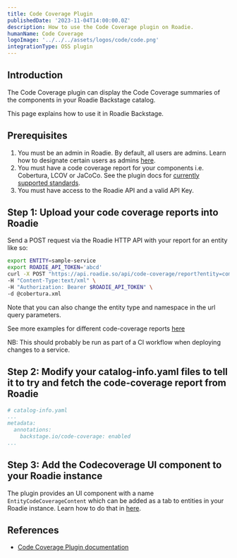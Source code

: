 ```yaml
---
title: Code Coverage Plugin
publishedDate: '2023-11-04T14:00:00.0Z'
description: How to use the Code Coverage plugin on Roadie.
humanName: Code Coverage
logoImage: '../../../assets/logos/code/code.png'
integrationType: OSS plugin
---
```


## Introduction

The Code Coverage plugin can display the Code Coverage summaries of the components in your Roadie Backstage catalog.

This page explains how to use it in Roadie Backstage.

## Prerequisites

1. You must be an admin in Roadie. By default, all users are admins. Learn how to designate certain users as admins [here](/docs/getting-started/create-admin-group/).
2. You must have a code coverage report for your components i.e. Cobertura, LCOV or JaCoCo. See the plugin docs for [currently supported standards](https://www.npmjs.com/package/@backstage/plugin-code-coverage-backend#api).
3. You must have access to the Roadie API and a valid API Key.

## Step 1: Upload your code coverage reports into Roadie

Send a POST request via the Roadie HTTP API with your report for an entity like so:

```bash
export ENTITY=sample-service
export ROADIE_API_TOKEN='abcd'
curl -X POST "https://api.roadie.so/api/code-coverage/report?entity=component:default/$ENTITY&coverageType=cobertura" \
-H "Content-Type:text/xml" \
-H "Authorization: Bearer $ROADIE_API_TOKEN" \
-d @cobertura.xml 
```

Note that you can also change the entity type and namespace in the url query parameters.

See more examples for different code-coverage reports [here](https://www.npmjs.com/package/@backstage/plugin-code-coverage-backend#api)

NB: This should probably be run as part of a CI workflow when deploying changes to a service.

## Step 2: Modify your catalog-info.yaml files to tell it to try and fetch the code-coverage report from Roadie

```yaml
# catalog-info.yaml
...
metadata:
  annotations:
    backstage.io/code-coverage: enabled
...
```

## Step 3: Add the Codecoverage UI component to your Roadie instance

The plugin provides an UI component with a name `EntityCodeCoverageContent` which can be added as a tab to entities in your Roadie instance. Learn how to do that in [here](/docs/details/updating-the-ui/).


## References

- [Code Coverage Plugin documentation](https://www.npmjs.com/package/@backstage/plugin-code-coverage)

